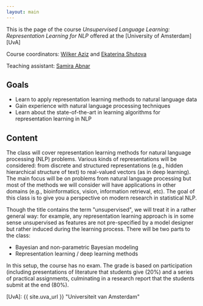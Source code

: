 ```yaml
---
layout: main
---
```


This is the page of the course *Unsupervised Language Learning: Representation Learning for NLP* offered at the [University of Amsterdam][UvA]

Course coordinators: [Wilker Aziz](//wilkeraziz.github.io) and [Ekaterina Shutova](//www.cl.cam.ac.uk/~es407/)

Teaching assistant: [Samira Abnar](//https://staff.fnwi.uva.nl/s.abnar/)

## Goals

- Learn to apply representation learning methods to natural language data
- Gain experience with natural language processing techniques
- Learn about the state-of-the-art in learning algorithms for representation learning in NLP

## Content

The class will cover representation learning methods for natural language processing (NLP) problems. Various kinds of representations will be considered: from discrete and structured representations (e.g., hidden hierarchical structure of text) to real-valued vectors (as in deep learning). The main focus will be on problems from natural language processing but most of the methods we will consider will have applications in other domains (e.g., bioinformatics, vision, information retrieval, etc). The goal of this class is to give you a perspective on modern research in statistical NLP.

Though the title contains the term "unsupervised", we will treat it in a rather general way: for example, any representation learning approach is in some sense unsupervised as features are not pre-specified by a model designer but rather induced during the learning process. There will be two parts to the class:

- Bayesian and non-parametric Bayesian modeling
- Representation learning / deep learning methods


In this setup, the course has no exam. The grade is based on participation (including presentations of literature that students give (20%) and a series of practical assignments, culminating in a research report that the students submit at the end (80%).




[UvA]: {{ site.uva_url }} "Universiteit van Amsterdam"
